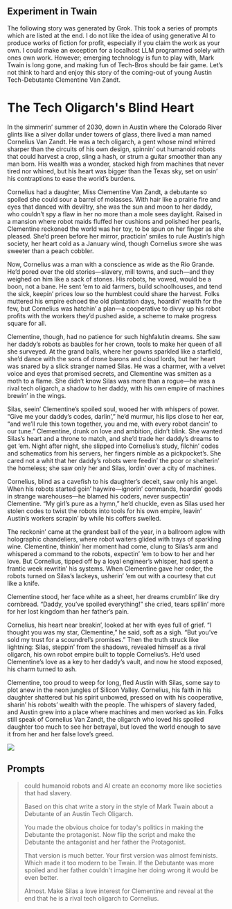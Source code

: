 ## Experiment in Twain

The following story was generated by Grok. This took a series of prompts which are listed at the end. I do not like the idea of using generative AI to produce works of fiction for profit, especially if you claim the work as your own. I could make an exception for a localhost LLM programmed solely with ones own work. However; emerging technology is fun to play with, Mark Twain is long gone, and making fun of Tech-Bros should be fair game. Let’s not think to hard and enjoy this story of the coming-out of young Austin Tech-Debutante Clementine Van Zandt. 

# The Tech Oligarch's Blind Heart
In the simmerin’ summer of 2030, down in Austin where the Colorado River glints like a silver dollar under towers of glass, there lived a man named Cornelius Van Zandt. He was a tech oligarch, a gent whose mind whirred sharper than the circuits of his own design, spinnin’ out humanoid robots that could harvest a crop, sling a hash, or strum a guitar smoother than any man born. His wealth was a wonder, stacked high from machines that never tired nor whined, but his heart was bigger than the Texas sky, set on usin’ his contraptions to ease the world’s burdens.

Cornelius had a daughter, Miss Clementine Van Zandt, a debutante so spoiled she could sour a barrel of molasses. With hair like a prairie fire and eyes that danced with deviltry, she was the sun and moon to her daddy, who couldn’t spy a flaw in her no more than a mole sees daylight. Raised in a mansion where robot maids fluffed her cushions and polished her pearls, Clementine reckoned the world was her toy, to be spun on her finger as she pleased. She’d preen before her mirror, practicin’ smiles to rule Austin’s high society, her heart cold as a January wind, though Cornelius swore she was sweeter than a peach cobbler.

Now, Cornelius was a man with a conscience as wide as the Rio Grande. He’d pored over the old stories—slavery, mill towns, and such—and they weighed on him like a sack of stones. His robots, he vowed, would be a boon, not a bane. He sent ‘em to aid farmers, build schoolhouses, and tend the sick, keepin’ prices low so the humblest could share the harvest. Folks muttered his empire echoed the old plantation days, hoardin’ wealth for the few, but Cornelius was hatchin’ a plan—a cooperative to divvy up his robot profits with the workers they’d pushed aside, a scheme to make progress square for all.

Clementine, though, had no patience for such highfalutin dreams. She saw her daddy’s robots as baubles for her crown, tools to make her queen of all she surveyed. At the grand balls, where her gowns sparkled like a starfield, she’d dance with the sons of drone barons and cloud lords, but her heart was snared by a slick stranger named Silas. He was a charmer, with a velvet voice and eyes that promised secrets, and Clementine was smitten as a moth to a flame. She didn’t know Silas was more than a rogue—he was a rival tech oligarch, a shadow to her daddy, with his own empire of machines brewin’ in the wings.

Silas, seein’ Clementine’s spoiled soul, wooed her with whispers of power. “Give me your daddy’s codes, darlin’,” he’d murmur, his lips close to her ear, “and we’ll rule this town together, you and me, with every robot dancin’ to our tune.” Clementine, drunk on love and ambition, didn’t blink. She wanted Silas’s heart and a throne to match, and she’d trade her daddy’s dreams to get ‘em. Night after night, she slipped into Cornelius’s study, filchin’ codes and schematics from his servers, her fingers nimble as a pickpocket’s. She cared not a whit that her daddy’s robots were feedin’ the poor or shelterin’ the homeless; she saw only her and Silas, lordin’ over a city of machines.

Cornelius, blind as a cavefish to his daughter’s deceit, saw only his angel. When his robots started goin’ haywire—ignorin’ commands, hoardin’ goods in strange warehouses—he blamed his coders, never suspectin’ Clementine. “My girl’s pure as a hymn,” he’d chuckle, even as Silas used her stolen codes to twist the robots into tools for his own empire, leavin’ Austin’s workers scrapin’ by while his coffers swelled.

The reckonin’ came at the grandest ball of the year, in a ballroom aglow with holographic chandeliers, where robot waiters glided with trays of sparkling wine. Clementine, thinkin’ her moment had come, clung to Silas’s arm and whispered a command to the robots, expectin’ ‘em to bow to her and her love. But Cornelius, tipped off by a loyal engineer’s whisper, had spent a frantic week rewritin’ his systems. When Clementine gave her order, the robots turned on Silas’s lackeys, usherin’ ‘em out with a courtesy that cut like a knife.

Clementine stood, her face white as a sheet, her dreams crumblin’ like dry cornbread. “Daddy, you’ve spoiled everything!” she cried, tears spillin’ more for her lost kingdom than her father’s pain.

Cornelius, his heart near breakin’, looked at her with eyes full of grief. “I thought you was my star, Clementine,” he said, soft as a sigh. “But you’ve sold my trust for a scoundrel’s promises.” Then the truth struck like lightning: Silas, steppin’ from the shadows, revealed himself as a rival oligarch, his own robot empire built to topple Cornelius’s. He’d used Clementine’s love as a key to her daddy’s vault, and now he stood exposed, his charm turned to ash.

Clementine, too proud to weep for long, fled Austin with Silas, some say to plot anew in the neon jungles of Silicon Valley. Cornelius, his faith in his daughter shattered but his spirit unbowed, pressed on with his cooperative, sharin’ his robots’ wealth with the people. The whispers of slavery faded, and Austin grew into a place where machines and men worked as kin. Folks still speak of Cornelius Van Zandt, the oligarch who loved his spoiled daughter too much to see her betrayal, but loved the world enough to save it from her and her false love’s greed.

<div class="banner">
<a rel="sponsored" href="https://www.awin1.com/cread.php?s=4533532&v=25361&q=472958&r=2579497">
    <img src="https://www.awin1.com/cshow.php?s=4533532&v=25361&q=472958&r=2579497" border="0">
</a>
</div>

## Prompts
> could humanoid robots and AI create an economy more like societies that had slavery.
>
>Based on this chat write a story in the style of Mark Twain about a Debutante of an Austin Tech Oligarch.
>
>You made the obvious choice for today's politics in making the Debutante the protagonist. Now flip the script and make the Debutante the antagonist and her father the Protagonist.
>
>That version is much better. Your first version was almost feminists. Which made it too modern to be Twain. If the Debutante was more spoiled and her father couldn't imagine her doing wrong it would be even better.
>
>Almost. Make Silas a love interest for Clementine and reveal at the end that he is a rival tech oligarch to Cornelius.
